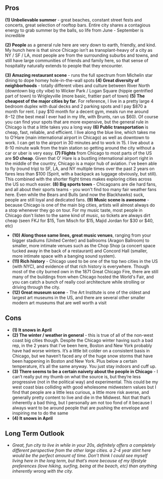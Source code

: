 ## Pros
**(1)  Unbelievable summer** - great beaches, constant street fests and concerts, great selection of rooftop bars. Entire city shares a contagious energy to grab summer by the balls, so life from June - September is incredible

**(2) People** as a general rule here are very down to earth, friendly, and kind. My hunch here is that since Chicago isn’t as transplant-heavy of a city as NY / SF / LA, most people are from the surrounding suburbs and towns, and still have large communities of friends and family here, so that sense of hospitality naturally extends to people that they encounter. 

**(3) Amazing restaurant scene** - runs the full spectrum from Michelin star dining to dope homey hole-in-the-wall spots
**(4) Great diversity of neighborhoods** - totally different vibes and culture between River North (downtown big city vibe) to Wicker Park / Logan Square (hippie gentrified part of town) to Wrigleyville (more basic, frattier part of town) 
**(5) The cheapest of the major cities by far**. For reference, I live in a pretty large 4 bedroom duplex with dual decks and 2 parking spots and I pay $870 a month for rent. I pay $10 month for a decent gym, meals run me around $8-$12 (the best meal I ever had in my life, with Brunts, ran us $60). Of course you can find your spots that are more expensive, but the general rule in Chicago is that a little takes you a long way 
**(6) Public transportation** is cheap, fast, reliable, and efficient. I live along the blue line, which takes me to O’Hare (main international airport in Chicago) as well as downtown to work. I can get to the airport in 30 minutes and to work in 15. I live about a 8-10 minute walk from the train station so getting around the city without a car or uber is very easy. 
**(7) Flights** from Chicago to most parts of the US are **SO cheap**. Given that O' Hare is a bustling international airport right in the middle of the country, Chicago is a major hub of aviation. I've been able to fly (round trip) to SF, LA, and NY multiple times over the past 2 years on fares less than $100 (Spirit, with a backpack as luggage obviously, but still). This combined with the shorter flight times makes exploring cities across the US so much easier. 
**(8) Big sports town** - Chicagoans are die hard fans, and all about their sports teams - you won't find too many fair weather fans here. Even while the Bears and Bulls (and now the Blackhawks) suck, people are still loyal and dedicated fans. 
**(9) Music scene is awesome** - because Chicago is one of the main big cities, artists will almost always do a stop whenever they go on tour. For my music taste, most people in Chicago don't listen to the same kind of music, so tickets are always dirt cheap (seen FKJ for $15, Tom Misch for $15, Majid Jordan for $30 or $40, etc)
- **(10) Along those same lines, great music venues**, ranging from your bigger stadiums (United Center) and ballrooms (Aragon Ballroom) to smaller, more intimate venues such as the Chop Shop (a concert space tucked away in the back of a restaurant) and Concord Hall (smaller, more intimate space with a banging sound system). 
- **(11) Rich history** - Chicago used to be one of the top two cities in the US (with NYC), and evidence of that rich history is everywhere. Though most of the city burned own in the 1871 Great Chicago Fire, there are still many of the buildings from when Chicago hosted the World's Fair, and you can catch a bunch of really cool architecture while strolling or driving through the city.
- **(12) Great museum scene** - The Art Institute is one of the oldest and largest art museums in the US, and there are several other smaller modern art museums that are well worth a visit 

## Cons
- **(1) It snows in April**
- **(2) The winter / weather in general** - this is true of all of the non-west coast big cities though. Despite the Chicago winter having such a bad rep, in the 2 years that I’ve been here, Boston and New York probably have had worse winters. It’s a little bit colder on a consistent basis in Chicago, but we haven’t faced any of the huge snow storms that have been happening in Boston and New York. Plus below a certain temperature, it’s all the same anyway. You just stay indoors and cuff up. 
- **(3) There seems to be a certain naivety about the people in Chicago** - I can’t really put my thumb on what the source is, but they’re less progressive (not in the political way) and experimental. This could be my west coast bias colliding with good wholesome midwestern values but I find that people are a little less curious, a little more risk averse, and generally pretty content to live and die in the Midwest. Not that that’s inherently a bad thing, but I personally am not too fond of it because I always want to be around people that are pushing the envelope and inspiring me to do the same
- **(4) It snows in April**

## Long Term Outlook
- *Great, fun city to live in while in your 20s, definitely offers a completely different perspective from the other large cities. a 2-4 year stint here would be the perfect amount of time. Don’t think I could see myself living here in the long term, but that’s more because of my lifestyle preferences (love hiking, surfing, being at the beach, etc) than anything inherently wrong with the city.*

